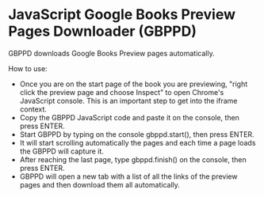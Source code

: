 # JavaScript Google Books Preview Pages Downloader (GBPPD)

GBPPD downloads Google Books Preview pages automatically.

How to use:

- Once you are on the start page of the book you are previewing, "right click the preview page and choose Inspect" to open Chrome's JavaScript console. This is an important step to get into the iframe context.
- Copy the GBPPD JavaScript code and paste it on the console, then press ENTER.
- Start GBPPD by typing on the console gbppd.start(), then press ENTER.
- It will start scrolling automatically the pages and each time a page loads the GBPPD will capture it.
- After reaching the last page, type gbppd.finish() on the console, then press ENTER.
- GBPPD will open a new tab with a list of all the links of the preview pages and then download them all automatically.
